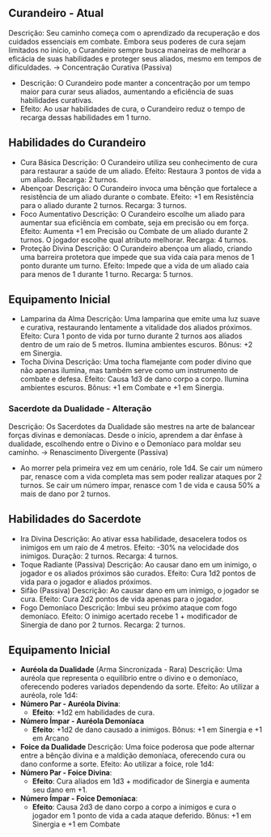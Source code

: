 ## Curandeiro - Atual
Descrição:
Seu caminho começa com o aprendizado da recuperação e dos cuidados essenciais em combate. Embora seus poderes de cura sejam limitados no início, o Curandeiro sempre busca maneiras de melhorar a eficácia de suas habilidades e proteger seus aliados, mesmo em tempos de dificuldades.
-> Concentração Curativa (Passiva)
- Descrição: O Curandeiro pode manter a concentração por um tempo maior para curar seus aliados, aumentando a eficiência de suas habilidades curativas.
- Efeito: Ao usar habilidades de cura, o Curandeiro reduz o tempo de recarga dessas habilidades em 1 turno.
## Habilidades do Curandeiro
- Cura Básica
	Descrição: O Curandeiro utiliza seu conhecimento de cura para restaurar a saúde de um aliado.
	Efeito: Restaura 3 pontos de vida a um aliado.
	Recarga: 2 turnos.
- Abençoar
	Descrição: O Curandeiro invoca uma bênção que fortalece a resistência de um aliado durante o combate.
	Efeito: +1 em Resistência para o aliado durante 2 turnos.
	Recarga: 3 turnos.
- Foco Aumentativo
	Descrição: O Curandeiro escolhe um aliado para aumentar sua eficiência em combate, seja em precisão ou em força.
	Efeito: Aumenta +1 em Precisão ou Combate de um aliado durante 2 turnos. O jogador escolhe qual atributo melhorar.
	Recarga: 4 turnos.
- Proteção Divina
	Descrição: O Curandeiro abençoa um aliado, criando uma barreira protetora que impede que sua vida caia para menos de 1 ponto durante um turno.
	Efeito: Impede que a vida de um aliado caia para menos de 1 durante 1 turno.
	Recarga: 5 turnos.
## Equipamento Inicial
- Lamparina da Alma
	Descrição: Uma lamparina que emite uma luz suave e curativa, restaurando lentamente a vitalidade dos aliados próximos.
	Efeito: Cura 1 ponto de vida por turno durante 2 turnos aos aliados dentro de um raio de 5 metros. Ilumina ambientes escuros.
	Bônus: +2 em Sinergia.
- Tocha Divina
	Descrição: Uma tocha flamejante com poder divino que não apenas ilumina, mas também serve como um instrumento de combate e defesa.
	Efeito: Causa 1d3 de dano corpo a corpo. Ilumina ambientes escuros.
	Bônus: +1 em Combate e +1 em Sinergia.
### Sacerdote da Dualidade - Alteração
Descrição:
Os Sacerdotes da Dualidade são mestres na arte de balancear forças divinas e demoníacas. Desde o início, aprendem a dar ênfase à dualidade, escolhendo entre o Divino e o Demoníaco para moldar seu caminho.
-> Renascimento Divergente (Passiva)
- Ao morrer pela primeira vez em um cenário, role 1d4. Se cair um número par, renasce com a vida completa mas sem poder realizar ataques por 2 turnos. Se cair um número ímpar, renasce com 1 de vida e causa 50% a mais de dano por 2 turnos.
## Habilidades do Sacerdote
- Ira Divina
	Descrição: Ao ativar essa habilidade, desacelera todos os inimigos em um raio de 4 metros.
	Efeito: -30% na velocidade dos inimigos.
	Duração: 2 turnos.
	Recarga: 4 turnos.
- Toque Radiante (Passiva)
	Descrição: Ao causar dano em um inimigo, o jogador e os aliados próximos são curados.
	Efeito: Cura 1d2 pontos de vida para o jogador e aliados próximos.
- Sifão (Passiva)
	Descrição: Ao causar dano em um inimigo, o jogador se cura.
	Efeito: Cura 2d2 pontos de vida apenas para o jogador.
- Fogo Demoníaco
	Descrição: Imbui seu próximo ataque com fogo demoníaco.
	Efeito: O inimigo acertado recebe 1 + modificador de Sinergia de dano por 2 turnos.
	Recarga: 2 turnos.
## Equipamento Inicial
- **Auréola da Dualidade** (Arma Sincronizada - Rara)
	Descrição: Uma auréola que representa o equilíbrio entre o divino e o demoníaco, oferecendo poderes variados dependendo da sorte.
	Efeito: Ao utilizar a auréola, role 1d4:
- **Número Par - Auréola Divina**:
    - **Efeito**: +1d2 em habilidades de cura.
- **Número Ímpar - Auréola Demoníaca**
    - **Efeito**: +1d2 de dano causado a inimigos.
	Bônus: +1 em Sinergia e +1 em Arcano
- **Foice da Dualidade**
	Descrição: Uma foice poderosa que pode alternar entre a bênção divina e a maldição demoníaca, oferecendo cura ou dano conforme a sorte.
	Efeito: Ao utilizar a foice, role 1d4:
- **Número Par - Foice Divina**:
    - **Efeito**: Cura aliados em 1d3 + modificador de Sinergia e aumenta seu dano em +1.
- **Número Ímpar - Foice Demoníaca**:
    - **Efeito**: Causa 2d3 de dano corpo a corpo a inimigos e cura o jogador em 1 ponto de vida a cada ataque deferido.
	Bônus: +1 em Sinergia e +1 em Combate